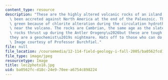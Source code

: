 ```yaml
---
content_type: resource
description: "These are the highly altered volcanic rocks of an island arc that have\
  \ been accreted against North America at the end of the Paleozoic. The rocks are\
  \ green because of chlorite alteration during the circulation hydrothermal waters\
  \ near the volcano. The rocks are Cambrian, the same age as the slates and distal\
  \ rocks thrust up during the Antler Orogeny\u2026but these are tough to work in\u2026\
  they are a geochemist\u2019s nightmare. Hats off to those who can do this work!\
  \ Image courtesy of Professor Burchfiel."
file: null
file_location: /coursemedia/12-114-field-geology-i-fall-2005/ba0562fcd18c24e970eea6754c898224_lec2photo18.jpg
file_type: image/jpeg
resourcetype: Image
title: lec2photo18.jpg
uid: ba0562fc-d18c-24e9-70ee-a6754c898224
---
```


